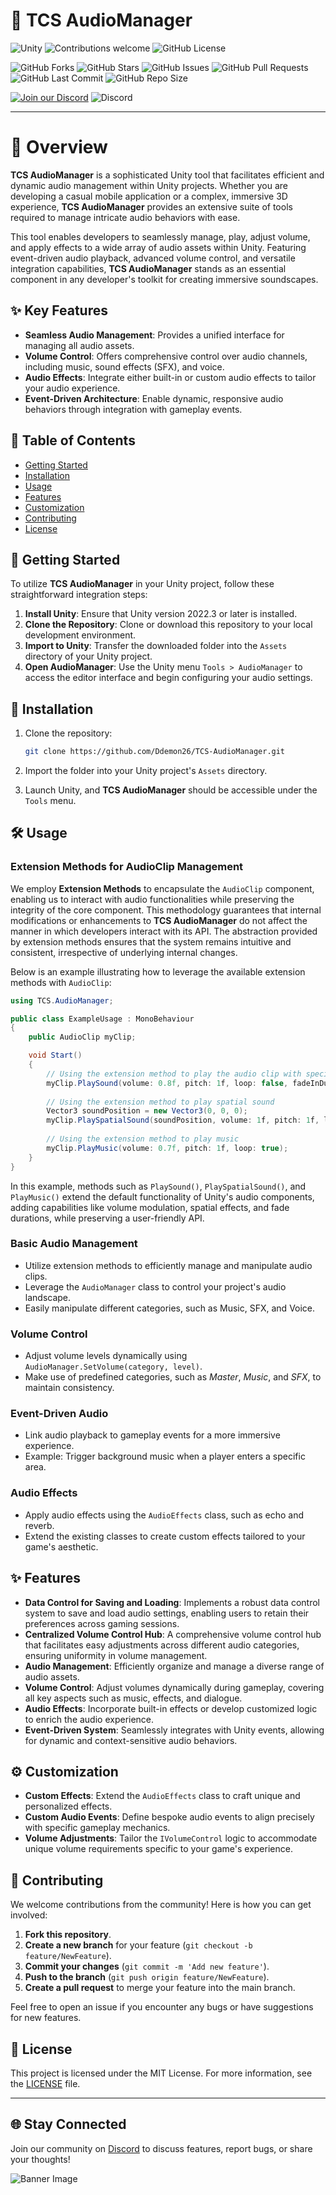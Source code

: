 # 🎵 TCS AudioManager

![Unity](https://img.shields.io/badge/Unity-2022.3%2B-black.svg?style=for-the-badge&logo=unity)
![Contributions welcome](https://img.shields.io/badge/Contributions-Welcome-brightgreen.svg?style=for-the-badge)
![GitHub License](https://img.shields.io/github/license/Ddemon26/TCS-AudioManager?style=for-the-badge)

![GitHub Forks](https://img.shields.io/github/forks/Ddemon26/TCS-AudioManager)
![GitHub Stars](https://img.shields.io/github/stars/Ddemon26/TCS-AudioManager)
![GitHub Issues](https://img.shields.io/github/issues/Ddemon26/TCS-AudioManager)
![GitHub Pull Requests](https://img.shields.io/github/issues-pr/Ddemon26/TCS-AudioManager)
![GitHub Last Commit](https://img.shields.io/github/last-commit/Ddemon26/TCS-AudioManager)
![GitHub Repo Size](https://img.shields.io/github/repo-size/Ddemon26/TCS-AudioManager)

[![Join our Discord](https://img.shields.io/badge/Discord-Join%20Us-7289DA?logo=discord&logoColor=white)](https://discord.gg/knwtcq3N2a)
![Discord](https://img.shields.io/discord/1047781241010794506)

---

# 🚀 Overview

**TCS AudioManager** is a sophisticated Unity tool that facilitates efficient and dynamic audio management within Unity projects. Whether you are developing a casual mobile application or a complex, immersive 3D experience, **TCS AudioManager** provides an extensive suite of tools required to manage intricate audio behaviors with ease.

This tool enables developers to seamlessly manage, play, adjust volume, and apply effects to a wide array of audio assets within Unity. Featuring event-driven audio playback, advanced volume control, and versatile integration capabilities, **TCS AudioManager** stands as an essential component in any developer's toolkit for creating immersive soundscapes.

## ✨ Key Features
- **Seamless Audio Management**: Provides a unified interface for managing all audio assets.
- **Volume Control**: Offers comprehensive control over audio channels, including music, sound effects (SFX), and voice.
- **Audio Effects**: Integrate either built-in or custom audio effects to tailor your audio experience.
- **Event-Driven Architecture**: Enable dynamic, responsive audio behaviors through integration with gameplay events.

## 📜 Table of Contents
- [Getting Started](#getting-started)
- [Installation](#installation)
- [Usage](#usage)
- [Features](#features)
- [Customization](#customization)
- [Contributing](#contributing)
- [License](#license)

## 🏁 Getting Started

To utilize **TCS AudioManager** in your Unity project, follow these straightforward integration steps:

1. **Install Unity**: Ensure that Unity version 2022.3 or later is installed.
2. **Clone the Repository**: Clone or download this repository to your local development environment.
3. **Import to Unity**: Transfer the downloaded folder into the `Assets` directory of your Unity project.
4. **Open AudioManager**: Use the Unity menu `Tools > AudioManager` to access the editor interface and begin configuring your audio settings.

## 🔧 Installation

1. Clone the repository:
   ```sh
   git clone https://github.com/Ddemon26/TCS-AudioManager.git
   ```

2. Import the folder into your Unity project's `Assets` directory.
3. Launch Unity, and **TCS AudioManager** should be accessible under the `Tools` menu.

## 🛠️ Usage

### Extension Methods for AudioClip Management

We employ **Extension Methods** to encapsulate the `AudioClip` component, enabling us to interact with audio functionalities while preserving the integrity of the core component. This methodology guarantees that internal modifications or enhancements to **TCS AudioManager** do not affect the manner in which developers interact with its API. The abstraction provided by extension methods ensures that the system remains intuitive and consistent, irrespective of underlying internal changes.

Below is an example illustrating how to leverage the available extension methods with `AudioClip`:

```csharp
using TCS.AudioManager;

public class ExampleUsage : MonoBehaviour
{
    public AudioClip myClip;

    void Start()
    {
        // Using the extension method to play the audio clip with specified parameters
        myClip.PlaySound(volume: 0.8f, pitch: 1f, loop: false, fadeInDuration: 0.5f, fadeOutDuration: 1f);
        
        // Using the extension method to play spatial sound
        Vector3 soundPosition = new Vector3(0, 0, 0);
        myClip.PlaySpatialSound(soundPosition, volume: 1f, pitch: 1f, loop: false);
        
        // Using the extension method to play music
        myClip.PlayMusic(volume: 0.7f, pitch: 1f, loop: true);
    }
}
```

In this example, methods such as `PlaySound()`, `PlaySpatialSound()`, and `PlayMusic()` extend the default functionality of Unity's audio components, adding capabilities like volume modulation, spatial effects, and fade durations, while preserving a user-friendly API.

### Basic Audio Management
- Utilize extension methods to efficiently manage and manipulate audio clips.
- Leverage the `AudioManager` class to control your project's audio landscape.
- Easily manipulate different categories, such as Music, SFX, and Voice.

### Volume Control
- Adjust volume levels dynamically using `AudioManager.SetVolume(category, level)`.
- Make use of predefined categories, such as *Master*, *Music*, and *SFX*, to maintain consistency.

### Event-Driven Audio
- Link audio playback to gameplay events for a more immersive experience.
- Example: Trigger background music when a player enters a specific area.

### Audio Effects
- Apply audio effects using the `AudioEffects` class, such as echo and reverb.
- Extend the existing classes to create custom effects tailored to your game's aesthetic.

## ✨ Features
- **Data Control for Saving and Loading**: Implements a robust data control system to save and load audio settings, enabling users to retain their preferences across gaming sessions.
- **Centralized Volume Control Hub**: A comprehensive volume control hub that facilitates easy adjustments across different audio categories, ensuring uniformity in volume management.
- **Audio Management**: Efficiently organize and manage a diverse range of audio assets.
- **Volume Control**: Adjust volumes dynamically during gameplay, covering all key aspects such as music, effects, and dialogue.
- **Audio Effects**: Incorporate built-in effects or develop customized logic to enrich the audio experience.
- **Event-Driven System**: Seamlessly integrates with Unity events, allowing for dynamic and context-sensitive audio behaviors.

## ⚙️ Customization

- **Custom Effects**: Extend the `AudioEffects` class to craft unique and personalized effects.
- **Custom Audio Events**: Define bespoke audio events to align precisely with specific gameplay mechanics.
- **Volume Adjustments**: Tailor the `IVolumeControl` logic to accommodate unique volume requirements specific to your game's experience.

## 🤝 Contributing

We welcome contributions from the community! Here is how you can get involved:

1. **Fork this repository**.
2. **Create a new branch** for your feature (`git checkout -b feature/NewFeature`).
3. **Commit your changes** (`git commit -m 'Add new feature'`).
4. **Push to the branch** (`git push origin feature/NewFeature`).
5. **Create a pull request** to merge your feature into the main branch.

Feel free to open an issue if you encounter any bugs or have suggestions for new features.

## 📄 License

This project is licensed under the MIT License. For more information, see the [LICENSE](LICENSE) file.

---

## 🌐 Stay Connected

Join our community on [Discord](https://discord.gg/knwtcq3N2a) to discuss features, report bugs, or share your thoughts!

![Banner Image](https://via.placeholder.com/1000x300.png?text=TCS+AudioManager+for+Unity)
